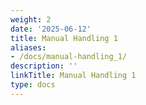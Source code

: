 ```yaml
---
weight: 2
date: '2025-06-12'
title: Manual Handling 1
aliases:
- /docs/manual-handling_1/
description: ''
linkTitle: Manual Handling 1
type: docs
---
```


